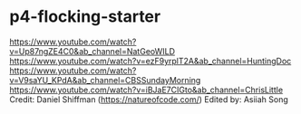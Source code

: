 # p4-flocking-starter
https://www.youtube.com/watch?v=Up87ngZE4C0&ab_channel=NatGeoWILD
https://www.youtube.com/watch?v=ezF9yrplT2A&ab_channel=HuntingDoc
https://www.youtube.com/watch?v=V9saYU_KPdA&ab_channel=CBSSundayMorning
https://www.youtube.com/watch?v=iBJaE7CIGto&ab_channel=ChrisLittle
Credit: Daniel Shiffman (https://natureofcode.com/)
Edited by: Asiiah Song
